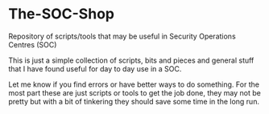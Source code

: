 # The-SOC-Shop
Repository of scripts/tools that may be useful in Security Operations Centres (SOC)

This is just a simple collection of scripts, bits and pieces and general stuff that I have found useful for day to day use in a SOC.

Let me know if you find errors or have better ways to do something. For the most part these are just scripts or tools to get the job done, they may not be pretty but with a bit of tinkering they should save some time in the long run.
